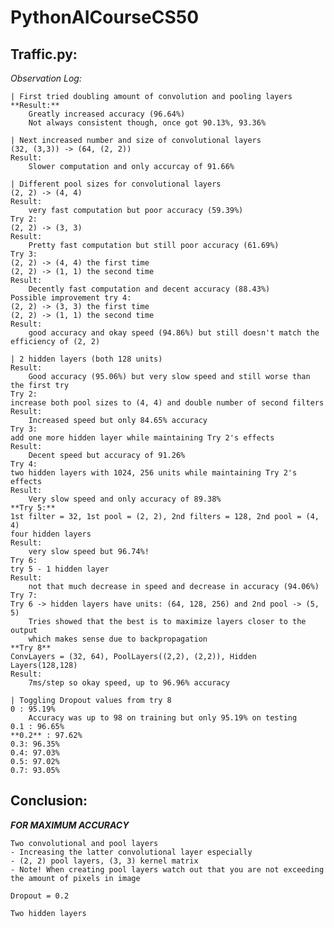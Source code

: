 # PythonAICourseCS50
Traffic.py:
-
_Observation Log:_

    | First tried doubling amount of convolution and pooling layers
    **Result:**
        Greatly increased accuracy (96.64%)
        Not always consistent though, once got 90.13%, 93.36%
    
    | Next increased number and size of convolutional layers
    (32, (3,3)) -> (64, (2, 2))
    Result:
        Slower computation and only accurcay of 91.66%

    | Different pool sizes for convolutional layers
    (2, 2) -> (4, 4)
    Result:
        very fast computation but poor accuracy (59.39%)
    Try 2:
    (2, 2) -> (3, 3)
    Result:
        Pretty fast computation but still poor accuracy (61.69%)
    Try 3:
    (2, 2) -> (4, 4) the first time
    (2, 2) -> (1, 1) the second time
    Result:
        Decently fast computation and decent accuracy (88.43%)
    Possible improvement try 4:
    (2, 2) -> (3, 3) the first time
    (2, 2) -> (1, 1) the second time
    Result:
        good accuracy and okay speed (94.86%) but still doesn't match the efficiency of (2, 2)

    | 2 hidden layers (both 128 units)
    Result:
        Good accuracy (95.06%) but very slow speed and still worse than the first try
    Try 2:
    increase both pool sizes to (4, 4) and double number of second filters
    Result:
        Increased speed but only 84.65% accuracy
    Try 3:
    add one more hidden layer while maintaining Try 2's effects
    Result:
        Decent speed but accuracy of 91.26%
    Try 4:
    two hidden layers with 1024, 256 units while maintaining Try 2's effects
    Result:
        Very slow speed and only accuracy of 89.38%
    **Try 5:**
    1st filter = 32, 1st pool = (2, 2), 2nd filters = 128, 2nd pool = (4, 4)
    four hidden layers
    Result:
        very slow speed but 96.74%!
    Try 6:
    try 5 - 1 hidden layer
    Result:
        not that much decrease in speed and decrease in accuracy (94.06%)
    Try 7:
    Try 6 -> hidden layers have units: (64, 128, 256) and 2nd pool -> (5, 5)
        Tries showed that the best is to maximize layers closer to the output 
        which makes sense due to backpropagation
    **Try 8**
    ConvLayers = (32, 64), PoolLayers((2,2), (2,2)), Hidden Layers(128,128)
    Result:
        7ms/step so okay speed, up to 96.96% accuracy
    
    | Toggling Dropout values from try 8
    0 : 95.19%
        Accuracy was up to 98 on training but only 95.19% on testing
    0.1 : 96.65%
    **0.2** : 97.62%
    0.3: 96.35%
    0.4: 97.03%
    0.5: 97.02%
    0.7: 93.05%

Conclusion:
- 
_**FOR MAXIMUM ACCURACY**_

    Two convolutional and pool layers
    - Increasing the latter convolutional layer especially
    - (2, 2) pool layers, (3, 3) kernel matrix
    - Note! When creating pool layers watch out that you are not exceeding the amount of pixels in image
    
    Dropout = 0.2
    
    Two hidden layers

    